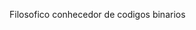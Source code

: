 Filosofico conhecedor de codigos binarios

<!---
RogerQUebraCodigos/RogerQUebraCodigos is a ✨ special ✨ repository because its `README.md` (this file) appears on your GitHub profile.
You can click the Preview link to take a look at your changes.
--->
